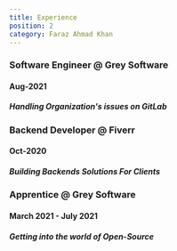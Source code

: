 ```yaml
---
title: Experience
position: 2
category: Faraz Ahmad Khan
---
```


### Software Engineer @ Grey Software
#### Aug-2021
##### Handling Organization's issues on GitLab

### Backend Developer @ Fiverr
#### Oct-2020
##### Building Backends Solutions For Clients


### Apprentice @ Grey Software
#### March 2021 - July 2021
##### Getting into the world of Open-Source
